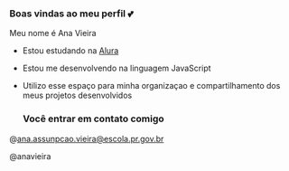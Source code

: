 ### Boas vindas ao meu perfil 💕

Meu nome é Ana Vieira

- Estou estudando na [Alura](https://www.alura.com.br)
- Estou me desenvolvendo na linguagem JavaScript
- Utilizo esse espaço para minha organizaçao e compartilhamento dos meus projetos desenvolvidos

  ### Você entrar em contato comigo

@ana.assunpcao.vieira@escola.pr.gov.br

@anavieira


